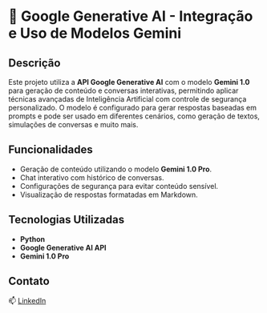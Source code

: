 # 🤖 Google Generative AI - Integração e Uso de Modelos Gemini

## Descrição

Este projeto utiliza a **API Google Generative AI** com o modelo **Gemini 1.0** para geração de conteúdo e conversas interativas, permitindo aplicar técnicas avançadas de Inteligência Artificial com controle de segurança personalizado. O modelo é configurado para gerar respostas baseadas em prompts e pode ser usado em diferentes cenários, como geração de textos, simulações de conversas e muito mais.

## Funcionalidades

- Geração de conteúdo utilizando o modelo **Gemini 1.0 Pro**.
- Chat interativo com histórico de conversas.
- Configurações de segurança para evitar conteúdo sensível.
- Visualização de respostas formatadas em Markdown.

## Tecnologias Utilizadas

- **Python**
- **Google Generative AI API**
- **Gemini 1.0 Pro**

## Contato

📫 [LinkedIn](https://www.linkedin.com/in/raphael-vpereira/)
